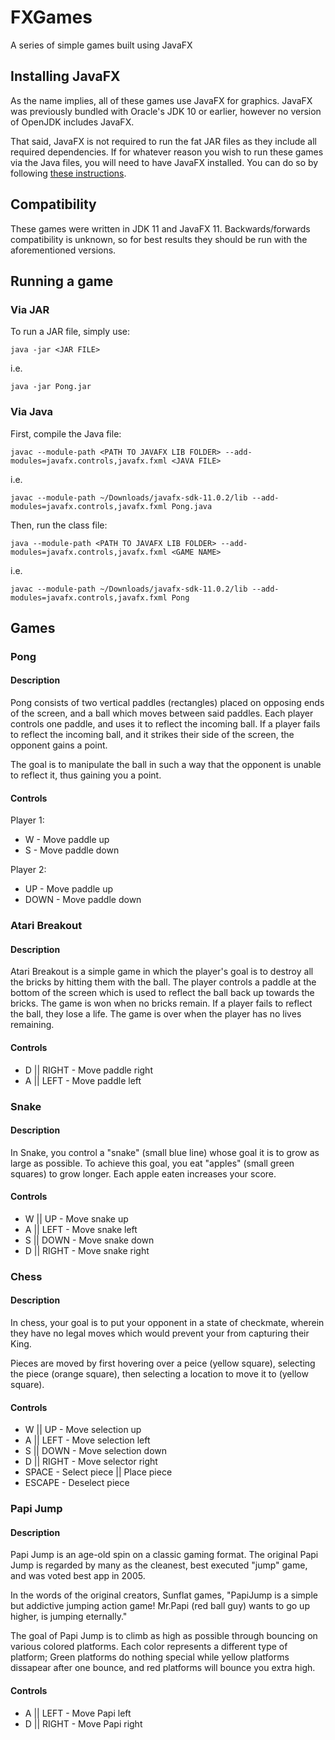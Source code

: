 # FXGames
A series of simple games built using JavaFX

## Installing JavaFX
As the name implies, all of these games use JavaFX for graphics. JavaFX was previously bundled with Oracle's JDK 10 or earlier, however no version of OpenJDK includes JavaFX. 

That said, JavaFX is not required to run the fat JAR files as they include all required dependencies.
If for whatever reason you wish to run these games via the Java files, you will need to have JavaFX installed.
You can do so by following [these instructions](https://openjfx.io/openjfx-docs/#install-javafx).

## Compatibility
These games were written in JDK 11 and JavaFX 11. Backwards/forwards compatibility is unknown, so for best results they should be run with the aforementioned versions.

## Running a game
### Via JAR
To run a JAR file, simply use:

```java -jar <JAR FILE>```

i.e.

```java -jar Pong.jar```

### Via Java
First, compile the Java file:

```javac --module-path <PATH TO JAVAFX LIB FOLDER> --add-modules=javafx.controls,javafx.fxml <JAVA FILE>```

i.e. 

```javac --module-path ~/Downloads/javafx-sdk-11.0.2/lib --add-modules=javafx.controls,javafx.fxml Pong.java```

Then, run the class file:

```java --module-path <PATH TO JAVAFX LIB FOLDER> --add-modules=javafx.controls,javafx.fxml <GAME NAME>```

i.e.

```javac --module-path ~/Downloads/javafx-sdk-11.0.2/lib --add-modules=javafx.controls,javafx.fxml Pong```

## Games

### Pong
#### Description
Pong consists of two vertical paddles (rectangles) placed on opposing ends of the screen, and a ball which moves between said paddles. 
Each player controls one paddle, and uses it to reflect the incoming ball. 
If a player fails to reflect the incoming ball, and it strikes their side of the screen, the opponent gains a point.

The goal is to manipulate the ball in such a way that the opponent is unable to reflect it, thus gaining you a point.

#### Controls
Player 1:
* W - Move paddle up
* S - Move paddle down

Player 2:
* UP - Move paddle up
* DOWN - Move paddle down

### Atari Breakout
#### Description
Atari Breakout is a simple game in which the player's goal is to destroy all the bricks by hitting them with the ball. 
The player controls a paddle at the bottom of the screen which is used to reflect the ball back up towards the bricks.
The game is won when no bricks remain. 
If a player fails to reflect the ball, they lose a life. 
The game is over when the player has no lives remaining. 

#### Controls
* D || RIGHT - Move paddle right
* A || LEFT - Move paddle left

### Snake
#### Description
In Snake, you control a "snake" (small blue line) whose goal it is to grow as large as possible. 
To achieve this goal, you eat "apples" (small green squares) to grow longer.
Each apple eaten increases your score.

#### Controls
* W || UP - Move snake up
* A || LEFT - Move snake left
* S || DOWN - Move snake down
* D || RIGHT - Move snake right

### Chess
#### Description
In chess, your goal is to put your opponent in a state of checkmate, wherein they have no legal moves which would prevent your from capturing their King.

Pieces are moved by first hovering over a peice (yellow square), selecting the piece (orange square), then selecting a location to move it to (yellow square).

#### Controls
* W || UP - Move selection up
* A || LEFT - Move selection left
* S || DOWN - Move selection down
* D || RIGHT - Move selector right
* SPACE - Select piece || Place piece
* ESCAPE - Deselect piece

### Papi Jump
#### Description
Papi Jump is an age-old spin on a classic gaming format. 
The original Papi Jump is regarded by many as the cleanest, best executed "jump" game, and was voted best app in 2005.

In the words of the original creators, Sunflat games, "PapiJump is a simple but addictive jumping action game!
Mr.Papi (red ball guy) wants to go up higher, is jumping eternally."

The goal of Papi Jump is to climb as high as possible through bouncing on various colored platforms. 
Each color represents a different type of platform; Green platforms do nothing special while yellow platforms dissapear after one bounce, and red platforms will bounce you extra high.

#### Controls
* A || LEFT - Move Papi left
* D || RIGHT - Move Papi right
